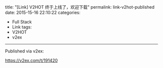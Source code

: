 title: "[Link] V2HOT 终于上线了，欢迎下载"
permalink: link-v2hot-published
date: 2015-15-16 22:10:22
categories:
- Full Stack
- Link
tags:
- V2HOT
- v2ex
---

Published via v2ex:

https://v2ex.com/t/191420
